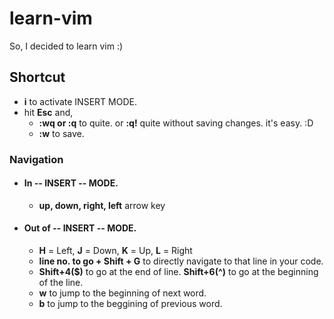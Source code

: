 # learn-vim
So, I decided to learn vim :)


## Shortcut
- **i** to activate INSERT MODE.
- hit **Esc** and,
  - **:wq or :q** to quite. or **:q!** quite without saving changes. it's easy. :D
  - **:w** to save.


### Navigation
- #### In -- INSERT -- MODE.
  - **up, down, right, left** arrow key
- #### Out of -- INSERT -- MODE.
  - **H** = Left, **J** = Down, **K** = Up, **L** = Right
  - **line no. to go + Shift + G** to directly navigate to that line in your code.
  - **Shift+4($)** to go at the end of line. **Shift+6(^)** to go at the beginning of the line.
  - **w** to jump to the beginning of next word.
  - **b** to jump to the beggining of previous word.
